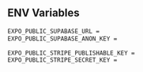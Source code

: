 ## ENV Variables


```bash
EXPO_PUBLIC_SUPABASE_URL = 
EXPO_PUBLIC_SUPABASE_ANON_KEY = 

EXPO_PUBLIC_STRIPE_PUBLISHABLE_KEY = 
EXPO_PUBLIC_STRIPE_SECRET_KEY =
```
